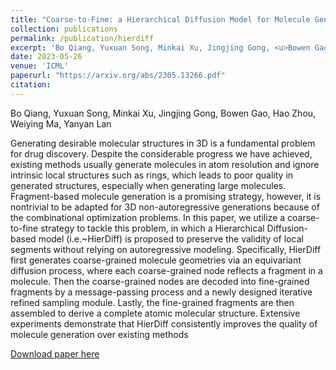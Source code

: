 ```yaml
---
title: "Coarse-to-Fine: a Hierarchical Diffusion Model for Molecule Generation in 3D"
collection: publications
permalink: /publication/hierdiff
excerpt: 'Bo Qiang, Yuxuan Song, Minkai Xu, Jingjing Gong, <u>Bowen Gao</u>, Hao Zhou, Weiying Ma, Yanyan Lan'
date: 2023-05-26
venue: 'ICML'
paperurl: "https://arxiv.org/abs/2305.13266.pdf"
citation: 
---
```


Bo Qiang, Yuxuan Song, Minkai Xu, Jingjing Gong, Bowen Gao, Hao Zhou, Weiying Ma, Yanyan Lan

Generating desirable molecular structures in 3D is a fundamental problem for drug discovery. Despite the considerable progress we have achieved, existing methods usually generate molecules in atom resolution and ignore intrinsic local structures such as rings, which leads to poor quality in generated structures, especially when generating large molecules. Fragment-based molecule generation is a promising strategy, however, it is nontrivial to be adapted for 3D non-autoregressive generations because of the combinational optimization problems. In this paper, we utilize a coarse-to-fine strategy to tackle this problem, in which a Hierarchical Diffusion-based model (i.e.~HierDiff) is proposed to preserve the validity of local segments without relying on autoregressive modeling. Specifically, HierDiff first generates coarse-grained molecule geometries via an equivariant diffusion process, where each coarse-grained node reflects a fragment in a molecule. Then the coarse-grained nodes are decoded into fine-grained fragments by a message-passing process and a newly designed iterative refined sampling module. Lastly, the fine-grained fragments are then assembled to derive a complete atomic molecular structure. Extensive experiments demonstrate that HierDiff consistently improves the quality of molecule generation over existing methods

[Download paper here](https://www.biorxiv.org/content/10.1101/2020.11.17.387860v1.full.pdf)

